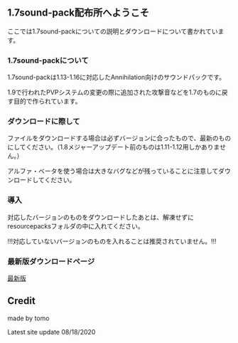 ## 1.7sound-pack配布所へようこそ

ここでは1.7sound-packについての説明とダウンロードについて書かれています。

### 1.7sound-packについて

1.7sound-packは1.13-1.16に対応したAnnihilation向けのサウンドパックです。

1.9で行われたPVPシステムの変更の際に追加された攻撃音などを1.7のものに戻す目的で作られています。

### ダウンロードに際して

ファイルをダウンロードする場合は必ずバージョンに合ったもので、最新のものにしてください。（1.8メジャーアップデート前のものは1.11-1.12用しかありません。）

アルファ・ベータを使う場合は大きなバグなどが残っていることに注意してダウンロードしてください。

### 導入

対応したバージョンのものをダウンロードしたあとは、解凍せずにresourcepacksフォルダの中に入れてください。

!!!対応していないバージョンのものを入れることは推奨されていません。!!!

### 最新版ダウンロードページ

[最新版](https://github.com/TI0360/1.7sound-pack/releases/latest)

## Credit

made by tomo

Latest site update 08/18/2020
